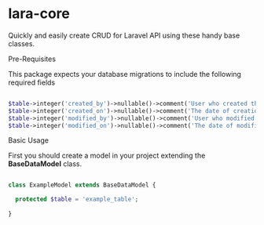 # lara-core

Quickly and easily create CRUD for Laravel API using these handy base classes.

Pre-Requisites

This package expects your database migrations to include the following required fields

```php

$table->integer('created_by')->nullable()->comment('User who created the record');
$table->integer('created_on')->nullable()->comment('The date of creation in unix timestamp');
$table->integer('modified_by')->nullable()->comment('User who modified the record');
$table->integer('modified_on')->nullable()->comment('The date of modification in unix timestamp');

```

Basic Usage

First you should create a model in your project extending the __BaseDataModel__ class.

```php

class ExampleModel extends BaseDataModel {

  protected $table = 'example_table';
  
}

```
